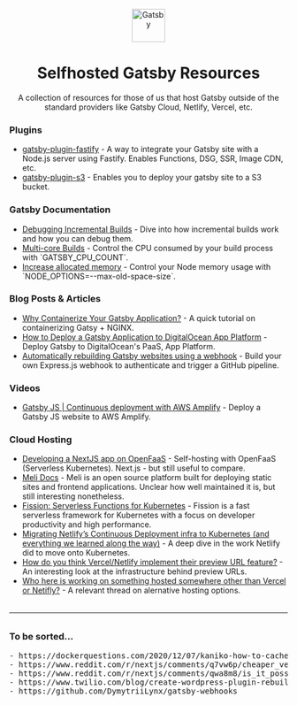 <p align="center">
  <a href="https://www.gatsbyjs.com">
    <img alt="Gatsby" src="https://www.gatsbyjs.com/Gatsby-Monogram.svg" width="60" />
  </a>
</p>
<h1 align="center">
  Selfhosted Gatsby Resources
</h1>
<p align="center">A collection of resources for those of us that host Gatsby outside of the standard providers like Gatsby Cloud, Netlify, Vercel, etc.</p>

<h3>Plugins</h3>
<ul>
    <li><a href="https://github.com/gatsby-uc/plugins/tree/main/packages/gatsby-plugin-fastify">gatsby-plugin-fastify</a> - A way to integrate your Gatsby site with a Node.js server using Fastify. Enables Functions, DSG, SSR, Image CDN, etc.</li>
    <li><a href="https://github.com/jariz/gatsby-plugin-s3">gatsby-plugin-s3</a> - Enables you to deploy your gatsby site to a S3 bucket.</li>
</ul>

<h3>Gatsby Documentation</h3>
<ul>
    <li><a href="https://www.gatsbyjs.com/docs/debugging-incremental-builds/">Debugging Incremental Builds</a> - Dive into how incremental builds work and how you can debug them.</li>
    <li><a href="https://www.gatsbyjs.com/docs/multi-core-builds/">Multi-core Builds</a> - Control the CPU consumed by your build process with `GATSBY_CPU_COUNT`.</li>
    <li><a href="https://www.gatsbyjs.com/docs/how-to/performance/resolving-out-of-memory-issues/#increase-allocated-memory-andor-upgrade-your-hardware">Increase allocated memory</a> - Control your Node memory usage with `NODE_OPTIONS=--max-old-space-size`.</li>
</ul>

<h3>Blog Posts & Articles</h3>
<ul>
    <li><a href="https://valenciandigital.com/insights/why-containerize-your-gatsby-application">Why Containerize Your Gatsby Application?</a> - A quick tutorial on containerizing Gatsy + NGINX.</li>
    <li><a href="https://www.digitalocean.com/community/tutorials/how-to-deploy-a-gatsby-application-to-digitalocean-app-platform">How to Deploy a Gatsby Application to DigitalOcean App Platform</a> - Deploy Gatsby to DigitalOcean's PaaS, App Platform.</li>
    <li><a href="https://humanoids.nl/en/articles/sanity-webhook-github/">Automatically rebuilding Gatsby websites using a webhook</a> - Build your own Express.js webhook to authenticate and trigger a GitHub pipeline.</li>
</ul>

<h3>Videos</h3>
<ul>
    <li><a href="https://www.youtube.com/watch?v=khydpJc3iFE">Gatsby JS | Continuous deployment with AWS Amplify</a> - Deploy a Gatsby JS website to AWS Amplify.</li>
</ul>

<h3>Cloud Hosting</h3>
<ul>
    <li><a href="https://dev.to/mikeyglitz/developing-a-nextjs-app-on-openfaas-oof">Developing a NextJS app on OpenFaaS</a> - Self-hosting with OpenFaaS (Serverless Kubernetes). Next.js - but still useful to compare.</li>
    <li><a href="https://docs.meli.sh/">Meli Docs</a> - Meli is an open source platform built for deploying static sites and frontend applications. Unclear how well maintained it is, but still interesting nonetheless.</li>
    <li><a href="https://github.com/fission/fission">Fission: Serverless Functions for Kubernetes</a> - Fission is a fast serverless framework for Kubernetes with a focus on developer productivity and high performance.</li>
    <li><a href="https://medium.com/netlify/migrating-netlifys-continuous-deployment-infra-to-kubernetes-and-everything-we-learned-along-the-1e5989254269">Migrating Netlify’s Continuous Deployment infra to Kubernetes (and everything we learned along the way)</a> - A deep dive in the work Netlify did to move onto Kubernetes.</li>
    <li><a href="https://www.reddit.com/r/devops/comments/u7vzzl/how_do_you_think_vercelnetlify_implement_their/">How do you think Vercel/Netlify implement their preview URL feature?</a> - An interesting look at the infrastructure behind preview URLs.</li>
    <li><a href="https://www.reddit.com/r/nextjs/comments/s4xeg5/who_here_is_working_on_something_hosted_somewhere/">Who here is working on something hosted somewhere other than Vercel or Netifly?</a> - A relevant thread on alernative hosting options.</li>
</ul>

<hr style="margin: 32px 0;"/>

<h3>To be sorted...</h3>
<pre>
- https://dockerquestions.com/2020/12/07/kaniko-how-to-cache-folders-from-gatsby-build-in-kubernetes-using-tekton/
- https://www.reddit.com/r/nextjs/comments/q7vw6p/cheaper_vercel_alternatives_specifically_to/
- https://www.reddit.com/r/nextjs/comments/qwa8m8/is_it_possible_to_deploy_a_nextjs_app_with_ssr/
- https://www.twilio.com/blog/create-wordpress-plugin-rebuild-gatsby-app-aws-github-actions
- https://github.com/DymytriiLynx/gatsby-webhooks
</pre>
